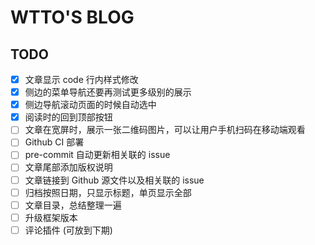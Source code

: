 # WTTO'S BLOG

## TODO

- [x] 文章显示 code 行内样式修改
- [x] 侧边的菜单导航还要再测试更多级别的展示
- [x] 侧边导航滚动页面的时候自动选中
- [x] 阅读时的回到顶部按钮
- [ ] 文章在宽屏时，展示一张二维码图片，可以让用户手机扫码在移动端观看
- [ ] Github CI 部署
- [ ] pre-commit 自动更新相关联的 issue
- [ ] 文章尾部添加版权说明
- [ ] 文章链接到 Github 源文件以及相关联的 issue
- [ ] 归档按照日期，只显示标题，单页显示全部
- [ ] 文章目录，总结整理一遍
- [ ] 升级框架版本
- [ ] 评论插件 (可放到下期)
